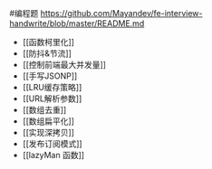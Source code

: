 #编程题
https://github.com/Mayandev/fe-interview-handwrite/blob/master/README.md
- [[函数柯里化]]
- [[防抖&节流]]
- [[控制前端最大并发量]]
- [[手写JSONP]]
- [[LRU缓存策略]]
- [[URL解析参数]]
- [[数组去重]]
- [[数组扁平化]]
- [[实现深拷贝]]
- [[发布订阅模式]]
- [[lazyMan 函数]]